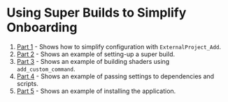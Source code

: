 # Using Super Builds to Simplify Onboarding

1. [Part 1](/ch8/part-1/README.md) - Shows how to simplify configuration with `ExternalProject_Add`.
2. [Part 2](/ch8/part-2/README.md) - Shows an example of setting-up a super build.
3. [Part 3](/ch8/part-3/README.md) - Shows an example of building shaders using `add_custom_command`.
4. [Part 4](/ch8/part-4/README.md) - Shows an example of passing settings to dependencies and scripts.
5. [Part 5](/ch8/part-5/README.md) - Shows an example of installing the application.

